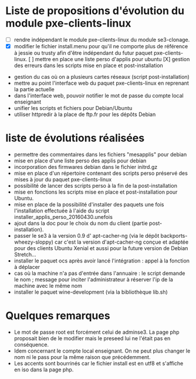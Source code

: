 # Liste de propositions d'évolution du module pxe-clients-linux

* [ ] rendre indépendant le module pxe-clients-linux du module se3-clonage.
* [X] modifier le fichier install.menu pour qu'il ne comporte plus de référence à jessie ou trusty afin d'être indépendant du futur paquet pxe-clients-linux.
[ ] mettre en place une liste perso d'applis pour ubuntu
[X] gestion des erreurs dans les scripts mise en place et post-installation
* gestion du cas où on a plusieurs cartes réseaux (script post-installation)
* mettre au point l'interface web du paquet pxe-clients-linux en reprenant la partie actuelle
* dans l'interface web, pouvoir notifier le mot de passe du compte local enseignant
* unifier les scripts et fichiers pour Debian/Ubuntu
* utiliser httpredir à la place de ftp.fr pour les dépôts Debian



# liste de évolutions réalisées

* permettre des commentaires dans les fichiers "mesapplis" pour debian
* mise en place d'une liste perso des applis pour debian
* incorporation des firmwares debian dans le fichier initrd.gz
* mise en place d'un répertoire contenant des scripts perso préservé des mises à jour du paquet pxe-clients-linux
* possibilité de lancer des scripts perso à la fin de la post-installation
* mise en fonctions les scripts mise en place et post-installation pour Ubuntu.
* mise en place de la possibilité d'installer des paquets une fois l'installation effectuée à l'aide du script installer_applis_perso_20160430.unefois
* ajout dans la doc pour le choix du nom du client (partie post-installation).
* passer le se3 à la version 0.9 d' apt-cacher-ng (via le dépôt backports-wheezy-sloppy) car c'est la version d'apt-cacher-ng conçue et adaptée pour des clients Ubuntu Xenial et aussi pour la future version de Debian Stretch…
* installer le paquet ocs après avoir lancé l'intégration : appel à la fonction à déplacer
* cas où la machine n'a pas d'entrée dans l'annuaire : le script demande le nom ; message pour inciter l'administrateur à réserver l'ip de la machine avec le même nom
* installer le paquet wine-development (via la bibliothèque lib.sh)


# Quelques remarques

- Le mot de passe root est forcément celui de adminse3. La page php proposait bien de le modifier mais le preseed lui ne l'était pas en conséquence.
- Idem concernant le compte local enseignant. On ne peut plus changer le nom ni le pass pour la même raison que précédemment.
- Les accents sont bourrinés car le fichier install est en utf8 et s'affiche en iso dans la page php.

